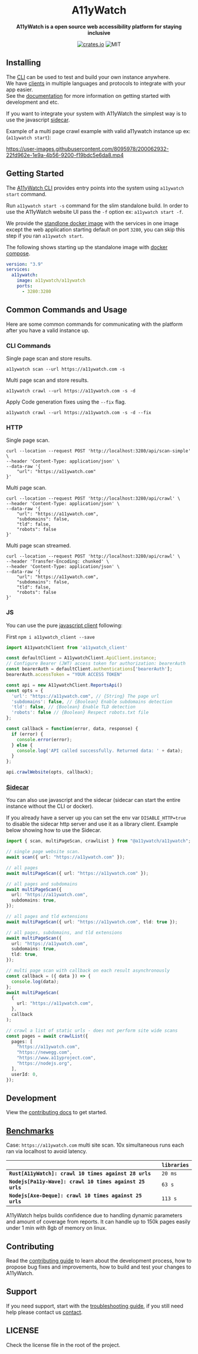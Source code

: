 <div align="center">
  <h1>A11yWatch</h1>
  <p>
    <strong>A11yWatch is a open source web accessibility platform for staying inclusive</strong>
  </p>
  <p>

[![crates.io](https://img.shields.io/crates/v/a11ywatch_cli?label=latest)](https://docs.rs/crate/a11ywatch_cli/latest)
![MIT](https://img.shields.io/crates/l/a11ywatch_cli.svg)

  </p>
</div>


## Installing

The [CLI](./cli/README.md) can be used to test and build your own instance anywhere.<br>
We have [clients](./clients) in multiple languages and protocols to integrate with your app easier.<br>
See the [documentation](https://docs.a11ywatch.com) for more information on getting started with development and etc.

If you want to integrate your system with A11yWatch the simplest way is to use the javascript [sidecar](https://github.com/a11ywatch/sidecar).

Example of a multi page crawl example with valid a11ywatch instance up ex: (`a11ywatch start`):

https://user-images.githubusercontent.com/8095978/200062932-22fd962e-1e9a-4b56-9200-f19bdc5e6da8.mp4

## Getting Started

The [A11yWatch CLI](./cli/README.md) provides entry points into the system using `a11ywatch start` command.

Run `a11ywatch start -s` command for the slim standalone build.
In order to use the A11yWatch website UI pass the `-f` option ex:  `a11ywatch start -f`.

We provide the [standlone docker image](https://hub.docker.com/r/a11ywatch/a11ywatch) with the services in one image except the web application starting default on port `3280`, you can skip this step if you ran `a11ywatch start`.

The following shows starting up the standalone image with [docker compose](https://docs.docker.com/compose/).

```yml
version: "3.9"
services:
  a11ywatch:
    image: a11ywatch/a11ywatch
    ports:
      - 3280:3280
```

## Common Commands and Usage

Here are some common commands for communicating with the platform after you have a valid instance up.

### CLI Commands

Single page scan and store results.

`a11ywatch scan --url https://a11ywatch.com -s`

Multi page scan and store results.

`a11ywatch crawl --url https://a11ywatch.com -s -d`

Apply Code generation fixes using the `--fix` flag.

`a11ywatch crawl --url https://a11ywatch.com -s -d --fix`

### HTTP

Single page scan.

```
curl --location --request POST 'http://localhost:3280/api/scan-simple' \
--header 'Content-Type: application/json' \
--data-raw '{
    "url": "https://a11ywatch.com"
}'
```

Multi page scan.

```
curl --location --request POST 'http://localhost:3280/api/crawl' \
--header 'Content-Type: application/json' \
--data-raw '{
    "url": "https://a11ywatch.com",
    "subdomains": false,
    "tld": false,
    "robots": false
}'
```

Multi page scan streamed.

```
curl --location --request POST 'http://localhost:3280/api/crawl' \
--header 'Transfer-Encoding: chunked' \
--header 'Content-Type: application/json' \
--data-raw '{
    "url": "https://a11ywatch.com",
    "subdomains": false,
    "tld": false,
    "robots": false
}'
```

### JS

You can use the pure [javascript client](https://gitlab.com/j-mendez/a11ywatch-clients/-/tree/main/javascript_api_client) following:

First `npm i a11ywatch_client --save`

```ts
import A11ywatchClient from 'a11ywatch_client'

const defaultClient = A11ywatchClient.ApiClient.instance;
// Configure Bearer (JWT) access token for authorization: bearerAuth
const bearerAuth = defaultClient.authentications['bearerAuth'];
bearerAuth.accessToken = "YOUR ACCESS TOKEN"

const api = new A11ywatchClient.ReportsApi()
const opts = {
  'url': "https://a11ywatch.com", // {String} The page url
  'subdomains': false, // {Boolean} Enable subdomains detection
  'tld': false, // {Boolean} Enable TLD detection
  'robots': false // {Boolean} Respect robots.txt file
};

const callback = function(error, data, response) {
  if (error) {
    console.error(error);
  } else {
    console.log('API called successfully. Returned data: ' + data);
  }
};

api.crawlWebsite(opts, callback);

```

### [Sidecar](https://github.com/a11ywatch/sidecar)

You can also use javascript and the sidecar (sidecar can start the entire instance without the CLI or docker).

If you already have a server up you can set the env var `DISABLE_HTTP=true` to disable the sidecar http server and use it as 
a library client. Example below showing how to use the Sidecar.

```ts
import { scan, multiPageScan, crawlList } from "@a11ywatch/a11ywatch";

// single page website scan.
await scan({ url: "https://a11ywatch.com" });

// all pages
await multiPageScan({ url: "https://a11ywatch.com" });

// all pages and subdomains
await multiPageScan({
  url: "https://a11ywatch.com",
  subdomains: true,
});

// all pages and tld extensions
await multiPageScan({ url: "https://a11ywatch.com", tld: true });

// all pages, subdomains, and tld extensions
await multiPageScan({
  url: "https://a11ywatch.com",
  subdomains: true,
  tld: true,
});

// multi page scan with callback on each result asynchronously
const callback = ({ data }) => {
  console.log(data);
};
await multiPageScan(
  {
    url: "https://a11ywatch.com",
  },
  callback
);

// crawl a list of static urls - does not perform site wide scans
const pages = await crawlList({
  pages: [
    "https://a11ywatch.com",
    "https://newegg.com",
    "https://www.a11yproject.com",
    "https://nodejs.org",
  ],
  userId: 0,
});
```

## Development

View the [contributing docs](https://docs.a11ywatch.com/documentation/contributing/) to get started.

## [Benchmarks](./benchmarks)

Case: `https://a11ywatch.com` multi site scan.
10x simultaneous runs each ran via localhost to avoid latency.

|                                                            | `libraries`       |
| :--------------------------------------------------------- | :---------------- |
| **`Rust[A11yWatch]: crawl 10 times against 28 urls`**      | `20 ms`           |
| **`Nodejs[Pa11y-Wave]: crawl 10 times against 25 urls`**   | `63 s`            |
| **`Nodejs[Axe-Deque]: crawl 10 times against 25 urls`**    | `113 s`           |

A11yWatch helps builds confidence due to handling dynamic parameters and amount of coverage from reports.
It can handle up to 150k pages easily under 1 min with 8gb of memory on linux.

## Contributing

Read the [contributing guide](./CONTRIBUTING.md) to learn about the development process, how to propose bug fixes and improvements, how to build and test your changes to A11yWatch.

## Support

If you need support, start with the [troubleshooting guide](https://docs.a11ywatch.com/documentation/troubleshooting),
if you still need help please contact us [contact](https://docs.a11ywatch.com/documentation/contact).

## LICENSE

Check the license file in the root of the project.
